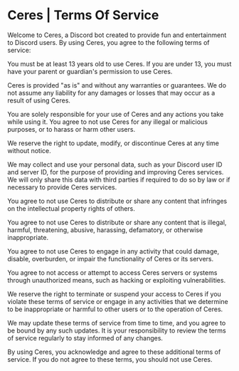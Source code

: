 # Ceres | Terms Of Service

Welcome to Ceres, a Discord bot created to provide fun and entertainment to Discord users. By using Ceres, you agree to the following terms of service:

You must be at least 13 years old to use Ceres. If you are under 13, you must have your parent or guardian's permission to use Ceres.

Ceres is provided "as is" and without any warranties or guarantees. We do not assume any liability for any damages or losses that may occur as a result of using Ceres.

You are solely responsible for your use of Ceres and any actions you take while using it. You agree to not use Ceres for any illegal or malicious purposes, or to harass or harm other users.

We reserve the right to update, modify, or discontinue Ceres at any time without notice.

We may collect and use your personal data, such as your Discord user ID and server ID, for the purpose of providing and improving Ceres services. We will only share this data with third parties if required to do so by law or if necessary to provide Ceres services.

You agree to not use Ceres to distribute or share any content that infringes on the intellectual property rights of others.

You agree to not use Ceres to distribute or share any content that is illegal, harmful, threatening, abusive, harassing, defamatory, or otherwise inappropriate.

You agree to not use Ceres to engage in any activity that could damage, disable, overburden, or impair the functionality of Ceres or its servers.

You agree to not access or attempt to access Ceres servers or systems through unauthorized means, such as hacking or exploiting vulnerabilities.

We reserve the right to terminate or suspend your access to Ceres if you violate these terms of service or engage in any activities that we determine to be inappropriate or harmful to other users or to the operation of Ceres.

We may update these terms of service from time to time, and you agree to be bound by any such updates. It is your responsibility to review the terms of service regularly to stay informed of any changes.

By using Ceres, you acknowledge and agree to these additional terms of service. If you do not agree to these terms, you should not use Ceres.
